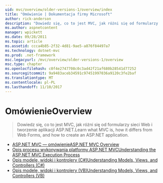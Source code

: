 ```yaml
---
uid: mvc/overview/older-versions-1/overview/index
title: "Omówienie | Dokumentacja firmy Microsoft"
author: rick-anderson
description: "Dowiedz się, co to jest MVC, jak różni się od formularzy sieci Web i tworzenie aplikacji ASP.NET."
ms.author: aspnetcontent
manager: wpickett
ms.date: 09/28/2011
ms.topic: article
ms.assetid: ccca4b85-2f32-4d81-9ae5-a876f84497a7
ms.technology: dotnet-mvc
ms.prod: .net-framework
msc.legacyurl: /mvc/overview/older-versions-1/overview
msc.type: chapter
ms.openlocfilehash: c0f4e2747708c0c3ad42f21af680b28541d77252
ms.sourcegitcommit: 9a9483aceb34591c97451997036a9120c3fe2baf
ms.translationtype: MT
ms.contentlocale: pl-PL
ms.lasthandoff: 11/10/2017
---
```

<a name="overview"></a><span data-ttu-id="3d3ec-103">Omówienie</span><span class="sxs-lookup"><span data-stu-id="3d3ec-103">Overview</span></span>
====================
> <span data-ttu-id="3d3ec-104">Dowiedz się, co to jest MVC, jak różni się od formularzy sieci Web i tworzenie aplikacji ASP.NET.</span><span class="sxs-lookup"><span data-stu-id="3d3ec-104">Learn what MVC is, how it differs from Web Forms, and how to create an ASP.NET application.</span></span>


- [<span data-ttu-id="3d3ec-105">ASP.NET MVC — omówienie</span><span class="sxs-lookup"><span data-stu-id="3d3ec-105">ASP.NET MVC Overview</span></span>](asp-net-mvc-overview.md)
- [<span data-ttu-id="3d3ec-106">Opis procesu wykonywania platformy ASP.NET MVC</span><span class="sxs-lookup"><span data-stu-id="3d3ec-106">Understanding the ASP.NET MVC Execution Process</span></span>](understanding-the-asp-net-mvc-execution-process.md)
- [<span data-ttu-id="3d3ec-107">Opis modele, widoki i kontrolery (C#)</span><span class="sxs-lookup"><span data-stu-id="3d3ec-107">Understanding Models, Views, and Controllers (C#)</span></span>](understanding-models-views-and-controllers-cs.md)
- [<span data-ttu-id="3d3ec-108">Opis modele, widoki i kontrolery (VB)</span><span class="sxs-lookup"><span data-stu-id="3d3ec-108">Understanding Models, Views, and Controllers (VB)</span></span>](understanding-models-views-and-controllers-vb.md)
